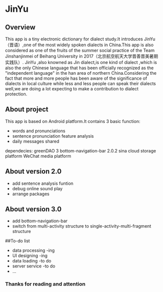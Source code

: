 ﻿# JinYu
## Overview
This app is a tiny electronic dictionary for dialect study.It introduces JinYu（晋语）,one of the most widely spoken dialects in China.This app is also considered as one of the fruits of the summer social practice of the Team Jinshanjinmei of Beihang University in 2017（北京航空航天大学晋善晋美暑期实践队）.
JinYu ,also knowned as Jin dialect,is one kind of dialect ,which is also the only Chinese language that has been officially recognized as the "independent language" in the han area of northern China.Considering the fact that more and more people has been aware of the significance of dialects in local culture while less and less people can speak their dialects well,we are doing a lot expecting to make a contribution to dialect protection.

## About project 
This app is based on Android platform.It contains 3 basic function:

* words and pronunciations
* sentence pronunciation feature analysis
* daily messages shared

dependecies:
greenDAO 3
bottom-navigation-bar 2.0.2
sina cloud storage platform
WeChat media platform

## About version 2.0 

* add sentence analysis funtion
* debug online sound play 
* arrange packages

## About version 3.0

* add bottom-navigation-bar
* switch from multi-activity structure to single-activity-multi-fragment structure

##To-do list

* data processing -ing
* UI designing -ing
* data loading  -to do
* server service -to do
* ...

### Thanks for reading and attention


